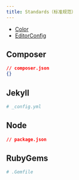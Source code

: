 ```yaml
---
title: Standards（标准规范）
---
```


- [Color](./color.md)
- [EditorConfig](./editorconfig.md)

## Composer

```json
// composer.json
{}
```

## Jekyll

```yml
# _config.yml
```

## Node

```json
// package.json
```

## RubyGems

```yml
# .Gemfile
```
